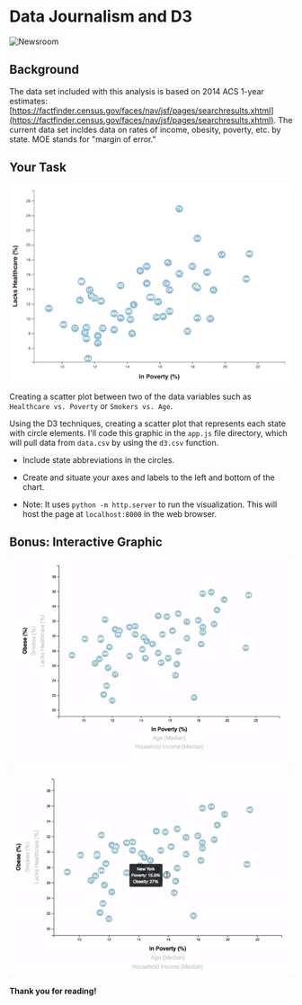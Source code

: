 # Data Journalism and D3

![Newsroom](https://media.giphy.com/media/v2xIous7mnEYg/giphy.gif)

## Background

The data set included with this analysis is based on 2014 ACS 1-year estimates: [https://factfinder.census.gov/faces/nav/jsf/pages/searchresults.xhtml](https://factfinder.census.gov/faces/nav/jsf/pages/searchresults.xhtml). The current data set incldes data on rates of income, obesity, poverty, etc. by state. MOE stands for "margin of error."

## Your Task

![4-scatter](Images/4-scatter.jpg)

Creating a scatter plot between two of the data variables such as `Healthcare vs. Poverty` or `Smokers vs. Age`.

Using the D3 techniques, creating a scatter plot that represents each state with circle elements. I'll code this graphic in the `app.js` file directory, which will pull data from `data.csv` by using the `d3.csv` function. 

* Include state abbreviations in the circles.

* Create and situate your axes and labels to the left and bottom of the chart.

* Note: It uses `python -m http.server` to run the visualization. This will host the page at `localhost:8000` in the web browser.

## Bonus: Interactive Graphic

![7-animated-scatter](Images/7-animated-scatter.gif)

![8-tooltip](Images/8-tooltip.gif)

**Thank you for reading!**